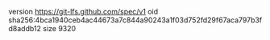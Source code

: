 version https://git-lfs.github.com/spec/v1
oid sha256:4bca1940ceb4ac44673a7c844a90243a1f03d752fd29f67aca797b3fd8addb12
size 9320
